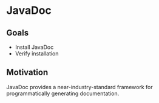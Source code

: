 # JavaDoc

## Goals

* Install JavaDoc
* Verify installation

## Motivation

JavaDoc provides a near-industry-standard framework for programmatically generating documentation.